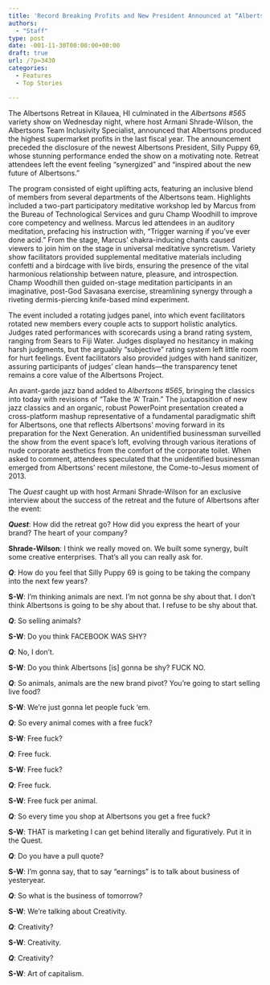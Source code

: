 ```yaml
---
title: 'Record Breaking Profits and New President Announced at “Albertsons #565” Retreat Event'
authors: 
  - "Staff"
type: post
date: -001-11-30T00:00:00+00:00
draft: true
url: /?p=3430
categories:
  - Features
  - Top Stories

---
```

The Albertsons Retreat in Kilauea, HI culminated in the _Albertsons #565_ variety show on Wednesday night, where host Armani Shrade-Wilson, the Albertsons Team Inclusivity Specialist, announced that Albertsons produced the highest supermarket profits in the last fiscal year. The announcement preceded the disclosure of the newest Albertsons President, Silly Puppy 69, whose stunning performance ended the show on a motivating note. Retreat attendees left the event feeling &#8220;synergized&#8221; and &#8220;inspired about the new future of Albertsons.&#8221;

The program consisted of eight uplifting acts, featuring an inclusive blend of members from several departments of the Albertsons team. Highlights included a two-part participatory meditative workshop led by Marcus from the Bureau of Technological Services and guru Champ Woodhill to improve core competency and wellness. Marcus led attendees in an auditory meditation, prefacing his instruction with, &#8220;Trigger warning if you&#8217;ve ever done acid.&#8221; From the stage, Marcus&#8217; chakra-inducing chants caused viewers to join him on the stage in universal meditative syncretism. Variety show facilitators provided supplemental meditative materials including confetti and a birdcage with live birds, ensuring the presence of the vital harmonious relationship between nature, pleasure, and introspection. Champ Woodhill then guided on-stage meditation participants in an imaginative, post-God Savasana exercise, streamlining synergy through a riveting dermis-piercing knife-based mind experiment.

The event included a rotating judges panel, into which event facilitators rotated new members every couple acts to support holistic analytics. Judges rated performances with scorecards using a brand rating system, ranging from Sears to Fiji Water. Judges displayed no hesitancy in making harsh judgments, but the arguably &#8220;subjective&#8221; rating system left little room for hurt feelings. Event facilitators also provided judges with hand sanitizer, assuring participants of judges&#8217; clean hands—the transparency tenet remains a core value of the Albertsons Project.

An avant-garde jazz band added to _Albertsons #565_, bringing the classics into today with revisions of &#8220;Take the &#8216;A&#8217; Train.&#8221; The juxtaposition of new jazz classics and an organic, robust PowerPoint presentation created a cross-platform mashup representative of a fundamental paradigmatic shift for Albertsons, one that reflects Albertsons&#8217; moving forward in its preparation for the Next Generation. An unidentified businessman surveilled the show from the event space&#8217;s loft, evolving through various iterations of nude corporate aesthetics from the comfort of the corporate toilet. When asked to comment, attendees speculated that the unidentified businessman emerged from Albertsons&#8217; recent milestone, the Come-to-Jesus moment of 2013.

The _Quest_ caught up with host Armani Shrade-Wilson for an exclusive interview about the success of the retreat and the future of Albertsons after the event:

**_Quest_**: How did the retreat go? How did you express the heart of your brand? The heart of your company?

**Shrade-Wilson**: I think we really moved on. We built some synergy, built some creative enterprises. That’s all you can really ask for.

**_Q_**: How do you feel that Silly Puppy 69 is going to be taking the company into the next few years?

**S-W**: I’m thinking animals are next. I’m not gonna be shy about that. I don’t think Albertsons is going to be shy about that. I refuse to be shy about that.

**_Q_**: So selling animals?

**S-W**: Do you think FACEBOOK WAS SHY?

**_Q_**: No, I don’t.

**S-W**: Do you think Albertsons [is] gonna be shy? FUCK NO.

**_Q_**: So animals, animals are the new brand pivot? You’re going to start selling live food?

**S-W**: We’re just gonna let people fuck ‘em.

**_Q_**: So every animal comes with a free fuck?

**S-W**: Free fuck?

**_Q_**: Free fuck.

**S-W**: Free fuck?

**_Q_**: Free fuck.

**S-W**: Free fuck per animal.

**_Q_**: So every time you shop at Albertsons you get a free fuck?

**S-W**: THAT is marketing I can get behind literally and figuratively. Put it in the Quest.

**_Q_**: Do you have a pull quote?

**S-W**: I’m gonna say, that to say “earnings” is to talk about business of yesteryear.

**_Q_**: So what is the business of tomorrow?

**S-W**: We’re talking about Creativity.

**_Q_**: Creativity?

**S-W**: Creativity.

**_Q_**: Creativity?

**S-W**: Art of capitalism.